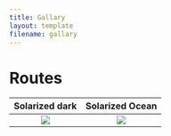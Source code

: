 ```yaml
---
title: Gallary
layout: template
filename: gallary
--- 
```


# Routes

Solarized dark             |  Solarized Ocean
:-------------------------:|:-------------------------:
![](https://...Dark.png)  |  ![](https://...Ocean.png)
